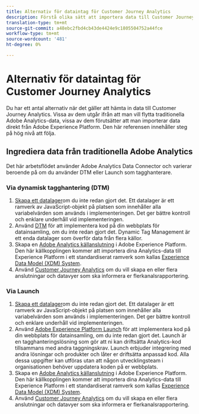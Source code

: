 ```yaml
---
title: Alternativ för dataintag för Customer Journey Analytics
description: Förstå olika sätt att importera data till Customer Journey Analytics
translation-type: tm+mt
source-git-commit: a48ebc2fbd4cb43de4424e9c1805504752a44fce
workflow-type: tm+mt
source-wordcount: '481'
ht-degree: 0%

---
```



# Alternativ för dataintag för Customer Journey Analytics

Du har ett antal alternativ när det gäller att hämta in data till Customer Journey Analytics. Vissa av dem utgår ifrån att man vill flytta traditionella Adobe Analytics-data, vissa av dem förutsätter att man importerar data direkt från Adobe Experience Platform. Den här referensen innehåller steg på hög nivå att följa.

## Ingrediera data från traditionella Adobe Analytics

Det här arbetsflödet använder Adobe Analytics Data Connector och varierar beroende på om du använder DTM eller Launch som tagghanterare.

### Via dynamisk tagghantering (DTM)

1. [Skapa ett datalager](https://docs.adobe.com/content/help/en/analytics/implementation/prepare/data-layer.html)om du inte redan gjort det. Ett datalager är ett ramverk av JavaScript-objekt på platsen som innehåller alla variabelvärden som används i implementeringen. Det ger bättre kontroll och enklare underhåll vid implementeringen.
1. Använd [DTM](https://docs.adobe.com/content/help/en/analytics/implementation/other/dtm/dtm-implementation-overview.html) för att implementera kod på din webbplats för datainsamling, om du inte redan gjort det. Dynamic Tag Management är ett enda datalager som överför data från flera källor.
1. Skapa en [Adobe Analytics källanslutning](https://docs.adobe.com/content/help/en/experience-platform/sources/ui-tutorials/create/adobe-applications/analytics.html) i Adobe Experience Platform. Den här källkopplingen kommer att importera dina Analytics-data till Experience Platform i ett standardiserat ramverk som kallas [Experience Data Model (XDM) System](https://docs.adobe.com/content/help/en/experience-platform/xdm/home.html).
1. Använd [Customer Journey Analytics](https://docs.adobe.com/content/help/en/analytics-platform/using/cja-overview/cja-getting-started.html) om du vill skapa en eller flera anslutningar och datavyer som ska informera er flerkanalsrapportering.

### Via Launch

1. [Skapa ett datalager](https://docs.adobe.com/content/help/en/analytics/implementation/prepare/data-layer.html)om du inte redan gjort det. Ett datalager är ett ramverk av JavaScript-objekt på platsen som innehåller alla variabelvärden som används i implementeringen. Det ger bättre kontroll och enklare underhåll vid implementeringen.
1. Använd [Adobe Experience Platform Launch](https://docs.adobe.com/content/help/en/analytics/implementation/launch/overview.html) för att implementera kod på din webbplats för datainsamling, om du inte redan gjort det. Launch är en tagghanteringslösning som gör att ni kan driftsätta Analytics-kod tillsammans med andra taggningskrav. Launch erbjuder integrering med andra lösningar och produkter och låter er driftsätta anpassad kod. Alla dessa uppgifter kan utföras utan att någon utvecklingsteam i organisationen behöver uppdatera koden på er webbplats.
1. Skapa en [Adobe Analytics källanslutning](https://docs.adobe.com/content/help/en/experience-platform/sources/ui-tutorials/create/adobe-applications/analytics.html) i Adobe Experience Platform. Den här källkopplingen kommer att importera dina Analytics-data till Experience Platform i ett standardiserat ramverk som kallas [Experience Data Model (XDM) System](https://docs.adobe.com/content/help/en/experience-platform/xdm/home.html).
1. Använd [Customer Journey Analytics](https://docs.adobe.com/content/help/en/analytics-platform/using/cja-overview/cja-getting-started.html) om du vill skapa en eller flera anslutningar och datavyer som ska informera er flerkanalsrapportering.
